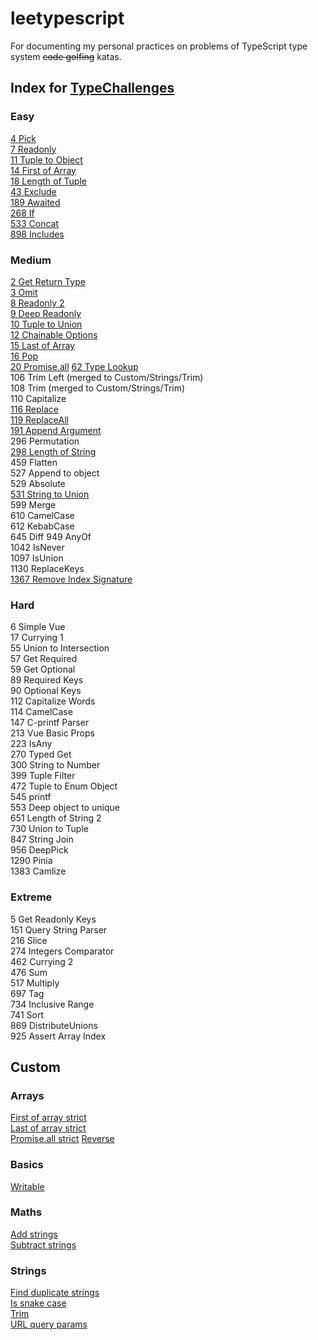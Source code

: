 # leetypescript

For documenting my personal practices on problems of TypeScript type system ~~code golfing~~ katas.

## Index for [TypeChallenges](https://github.com/type-challenges/type-challenges/issues?q=label%3A612+label%3Aanswer)

### Easy
[4 Pick](./src/basics/pick.ts)  
[7 Readonly](./src/basics/readonly.ts)  
[11 Tuple to Object](./src/arrays/tuple-to-object.ts)  
[14 First of Array](./src/arrays/first-of-array-barebones.ts)  
[18 Length of Tuple](./src/arrays/length-of-tuples.ts)  
[43 Exclude](./src/basics/exclude.ts)  
[189 Awaited](./src/basics/awaited.ts)  
[268 If](./src/basics/if.ts)  
[533 Concat](./src/arrays/concat.ts)  
[898 Includes](./src/arrays/includes.ts)  

### Medium
[2 Get Return Type](./src/basics/return-type.ts)  
[3 Omit](./src/basics/omit.ts)  
[8 Readonly 2](./src/objects/readonly-pick.ts)  
[9 Deep Readonly](./src/objects/deep-readonly.ts)  
[10 Tuple to Union](./src/arrays/tuple-to-union.ts)  
[12 Chainable Options](./src/objects/chainable-options.ts)  
[15 Last of Array](./src/arrays/last-of-array-barebones.ts)  
[16 Pop](./src/arrays/pop.ts)  
[20 Promise.all](./src/arrays/promise-all-barebones.ts)
[62 Type Lookup](./src/objects/type-lookup.ts)  
106 Trim Left (merged to Custom/Strings/Trim)  
108 Trim (merged to Custom/Strings/Trim)  
110 Capitalize  
[116 Replace](./src/strings/replace-once.ts)  
[119 ReplaceAll](./src/strings/replace-all.ts)  
[191 Append Argument](./src/arrays/append-argument.ts)  
296 Permutation  
[298 Length of String](./src/strings/length-of-string.ts)  
459 Flatten  
527 Append to object  
529 Absolute  
[531 String to Union](./src/strings/string-to-union.ts)  
599 Merge  
610 CamelCase  
612 KebabCase  
645 Diff
949 AnyOf  
1042 IsNever  
1097 IsUnion  
1130 ReplaceKeys  
[1367 Remove Index Signature](./src/objects/remove-index-signature.ts)  

### Hard
6 Simple Vue  
17 Currying 1  
55 Union to Intersection  
57 Get Required  
59 Get Optional  
89 Required Keys  
90 Optional Keys  
112 Capitalize Words  
114 CamelCase  
147 C-printf Parser  
213 Vue Basic Props  
223 IsAny  
270 Typed Get  
300 String to Number  
399 Tuple Filter  
472 Tuple to Enum Object  
545 printf  
553 Deep object to unique  
651 Length of String 2  
730 Union to Tuple  
847 String Join  
956 DeepPick  
1290 Pinia  
1383 Camlize  

### Extreme
5 Get Readonly Keys  
151 Query String Parser  
216 Slice  
274 Integers Comparator  
462 Currying 2  
476 Sum  
517 Multiply  
697 Tag  
734 Inclusive Range  
741 Sort  
869 DistributeUnions  
925 Assert Array Index  

## Custom

### Arrays
[First of array strict](./src/arrays/first-of-array-strict.ts)  
[Last of array strict](./src/arrays/last-of-array-strict.ts)  
[Promise.all strict](./src/arrays/promise-all-strict.ts)
[Reverse](./src/arrays/reverse.ts)  

### Basics
[Writable](./src/basics/writable.ts)  

### Maths
[Add strings](./src/maths/add-strings.ts)  
[Subtract strings](./src/maths/subtract-strings.ts)  

### Strings
[Find duplicate strings](./src/strings/find-duplicated-strings.ts)  
[Is snake case](./src/strings/is-snake-case.ts)  
[Trim](./src/strings/trim.ts)  
[URL query params](./src/strings/url-query-params.ts)  

